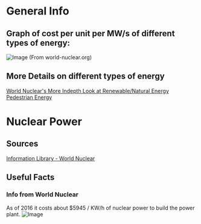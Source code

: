 # General Info
## Graph of cost per unit per MW/s of different types of energy:
![Image](https://www.world-nuclear.org/getmedia/63b1bb09-dbb6-4ed8-905a-447a5056d2e6/Comparative-LCOEs-in-4-Countries-NEW.jpg.aspx)
(From world-nuclear.org)

## More Details on different types of energy
[World Nuclear's More Indepth Look at Renewable/Natural Energy](https://www.world-nuclear.org/information-library/energy-and-the-environment/renewable-energy-and-electricity.aspx)
[Pedestrian Energy](https://pavegen.com/)

# Nuclear Power

## Sources

[Information Library - World Nuclear](https://www.world-nuclear.org/information-library.aspx)

## Useful Facts

### Info from World Nuclear
As of 2016 it costs about $5945 / KW/h of nuclear power to build the power plant.
![Image](https://www.world-nuclear.org/getmedia/fe465939-9448-47cf-9134-426e2c1e236f/Challenge-investment-cost-uncertainty.png.aspx)
